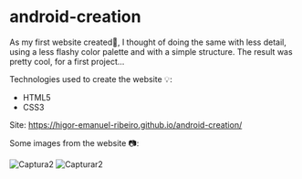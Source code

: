 # android-creation

As my first website created🥇, I thought of doing the same with less detail, using a less flashy color palette and with a simple structure. The result was pretty cool, for a first project...

Technologies used to create the website 💡:
- HTML5
- CSS3

Site:
https://higor-emanuel-ribeiro.github.io/android-creation/

Some images from the website 📷:

![Captura2](https://user-images.githubusercontent.com/108103167/200588411-28136f35-1e5b-40b4-a6e6-cb92df7618b7.png)
![Capturar2](https://user-images.githubusercontent.com/108103167/200586849-77f8c3fd-271d-4391-9fd2-c09cae5cf7ff.PNG)

 
